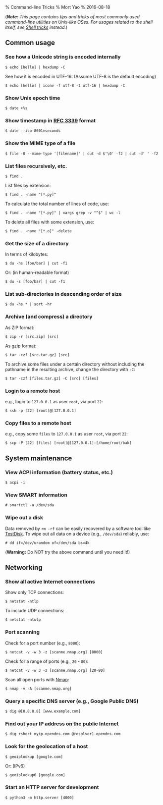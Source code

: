 % Command-line Tricks
% Mort Yao
% 2016-08-18

(***Note:** This page contains tips and tricks of most commonly used command-line utilities on Unix-like OSes. For usages related to the shell itself, see [Shell tricks](/unix/shell) instead.*)

## Common usage

### See how a Unicode string is encoded internally

    $ echo [hello] | hexdump -C

See how it is encoded in UTF-16: (Assume UTF-8 is the default encoding)

    $ echo [hello] | iconv -f utf-8 -t utf-16 | hexdump -C

### Show Unix epoch time

    $ date +%s

### Show timestamp in [RFC 3339](https://tools.ietf.org/html/rfc3339) format

    $ date --iso-8601=seconds

### Show the MIME type of a file

    $ file -0 --mime-type '[filename]' | cut -d $'\0' -f2 | cut -d' ' -f2

### List files recursively, etc.

    $ find .

List files by extension:

    $ find . -name "[*.py]"

To calculate the total number of lines of code, use:

    $ find . -name "[*.py]" | xargs grep -v "^$" | wc -l

To delete all files with some extension, use:

    $ find . -name "[*.o]" -delete

### Get the size of a directory

In terms of kilobytes:

    $ du -hs [foo/bar] | cut -f1

Or: (in human-readable format)

    $ du -s [foo/bar] | cut -f1

### List sub-directories in descending order of size

    $ du -hs * | sort -hr

### Archive (and compress) a directory

As ZIP format:

    $ zip -r [src.zip] [src]

As gzip format:

    $ tar -czf [src.tar.gz] [src]

To archive some files under a certain directory without including the pathname in the resulting archive, change the directory with `-C`:

    $ tar -czf [files.tar.gz] -C [src] [files]



### Login to a remote host

e.g., login to `127.0.0.1` as user `root`, via port `22`:

    $ ssh -p [22] [root]@[127.0.0.1]

### Copy files to a remote host

e.g., copy some `files` to `127.0.0.1` as user `root`, via port `22`:

    $ scp -P [22] [files] [root]@[127.0.0.1]:[/home/root/bak]



## System maintenance

### View ACPI information (battery status, etc.)

    $ acpi -i

### View SMART information

    # smartctl -a /dev/sda

### Wipe out a disk

Data removed by `rm -rf` can be easily recovered by a software tool like [TestDisk](http://www.cgsecurity.org/wiki/TestDisk). To wipe out all data on a device (e.g., `/dev/sda`) reliably, use:

    # dd if=/dev/urandom of=/dev/sda bs=4k

(**Warning:** Do NOT try the above command until you need it!)



## Networking

### Show all active Internet connections

Show only TCP connections:

    $ netstat -ntlp

To include UDP connections:

    $ netstat -ntulp

### Port scanning

Check for a port number (e.g., `8000`):

    $ netcat -v -w 3 -z [scanme.nmap.org] [8000]

Check for a range of ports (e.g., `20` - `80`):

    $ netcat -v -w 3 -z [scanme.nmap.org] [20-80]

Scan all open ports with [Nmap](https://nmap.org/):

    $ nmap -v -A [scanme.nmap.org]

### Query a specific DNS server (e.g., Google Public DNS)

    $ dig @[8.8.8.8] [www.example.com]

### Find out your IP address on the public Internet

    $ dig +short myip.opendns.com @resolver1.opendns.com

### Look for the geolocation of a host

    $ geoiplookup [google.com]

Or: (IPv6)

    $ geoiplookup6 [google.com]

### Start an HTTP server for development

    $ python3 -m http.server [4000]



```sh
```
